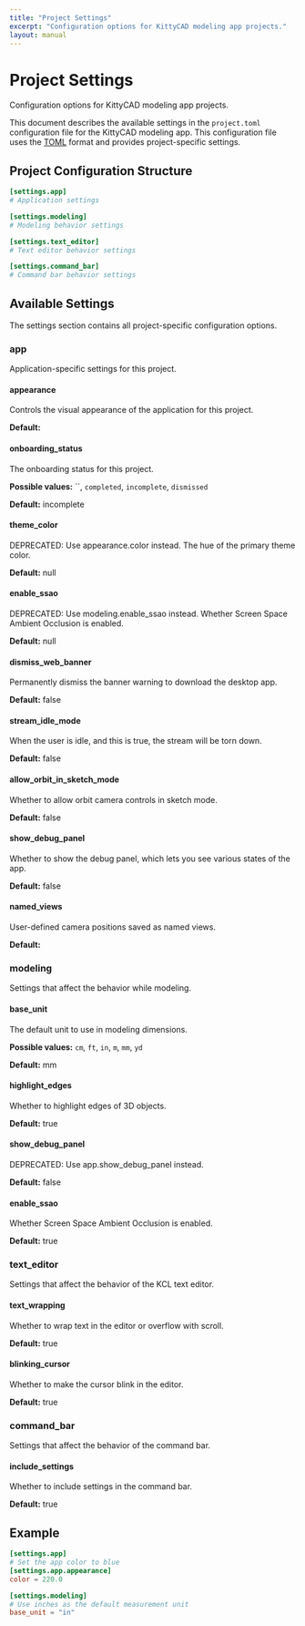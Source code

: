 ```yaml
---
title: "Project Settings"
excerpt: "Configuration options for KittyCAD modeling app projects."
layout: manual
---
```


# Project Settings

Configuration options for KittyCAD modeling app projects.

This document describes the available settings in the `project.toml` configuration file for the KittyCAD modeling app. This configuration file uses the [TOML](https://toml.io) format and provides project-specific settings.

## Project Configuration Structure

```toml
[settings.app]
# Application settings

[settings.modeling]
# Modeling behavior settings

[settings.text_editor]
# Text editor behavior settings

[settings.command_bar]
# Command bar behavior settings
```

## Available Settings

The settings section contains all project-specific configuration options.

### app

Application-specific settings for this project.

#### appearance

Controls the visual appearance of the application for this project.


**Default:** 

#### onboarding_status

The onboarding status for this project.

**Possible values:** ``, `completed`, `incomplete`, `dismissed`

**Default:** incomplete

#### theme_color

DEPRECATED: Use appearance.color instead. The hue of the primary theme color.


**Default:** null

#### enable_ssao

DEPRECATED: Use modeling.enable_ssao instead. Whether Screen Space Ambient Occlusion is enabled.


**Default:** null

#### dismiss_web_banner

Permanently dismiss the banner warning to download the desktop app.


**Default:** false

#### stream_idle_mode

When the user is idle, and this is true, the stream will be torn down.


**Default:** false

#### allow_orbit_in_sketch_mode

Whether to allow orbit camera controls in sketch mode.


**Default:** false

#### show_debug_panel

Whether to show the debug panel, which lets you see various states of the app.


**Default:** false

#### named_views

User-defined camera positions saved as named views.


**Default:** 


### modeling

Settings that affect the behavior while modeling.

#### base_unit

The default unit to use in modeling dimensions.

**Possible values:** `cm`, `ft`, `in`, `m`, `mm`, `yd`

**Default:** mm

#### highlight_edges

Whether to highlight edges of 3D objects.


**Default:** true

#### show_debug_panel

DEPRECATED: Use app.show_debug_panel instead.


**Default:** false

#### enable_ssao

Whether Screen Space Ambient Occlusion is enabled.


**Default:** true


### text_editor

Settings that affect the behavior of the KCL text editor.

#### text_wrapping

Whether to wrap text in the editor or overflow with scroll.


**Default:** true

#### blinking_cursor

Whether to make the cursor blink in the editor.


**Default:** true


### command_bar

Settings that affect the behavior of the command bar.

#### include_settings

Whether to include settings in the command bar.


**Default:** true



## Example

```toml
[settings.app]
# Set the app color to blue
[settings.app.appearance]
color = 220.0

[settings.modeling]
# Use inches as the default measurement unit
base_unit = "in"
```